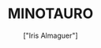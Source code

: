 ---
title: 'MINOTAURO'
description: 'El Minotauro es un monstruo de la mitología griega, con cuerpo de hombre y cabeza de toro. Su nombre significa "Toro de Minos", y era hijo de Pasífae y el Toro de Creta.'
pubDate: '2024-03-29T01:21:41.613Z'
heroImage: '/minotauro.webp'
categories: ['Toro', 'monsruo','terror', 'mitologia', 'leyenda']
tags: ['toro', 'cuerno', 'mitologico', 'Peliculas', 'salvaje']
author: '["Iris Almaguer"]'
---